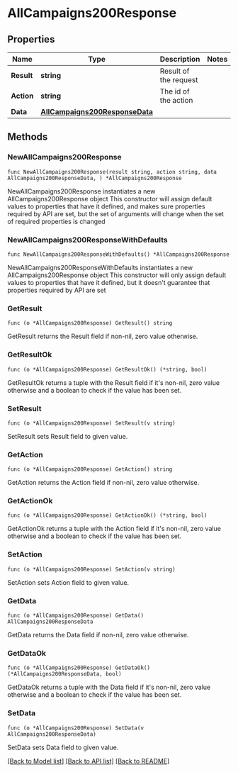 # AllCampaigns200Response

## Properties

Name | Type | Description | Notes
------------ | ------------- | ------------- | -------------
**Result** | **string** | Result of the request | 
**Action** | **string** | The id of the action | 
**Data** | [**AllCampaigns200ResponseData**](AllCampaigns200ResponseData.md) |  | 

## Methods

### NewAllCampaigns200Response

`func NewAllCampaigns200Response(result string, action string, data AllCampaigns200ResponseData, ) *AllCampaigns200Response`

NewAllCampaigns200Response instantiates a new AllCampaigns200Response object
This constructor will assign default values to properties that have it defined,
and makes sure properties required by API are set, but the set of arguments
will change when the set of required properties is changed

### NewAllCampaigns200ResponseWithDefaults

`func NewAllCampaigns200ResponseWithDefaults() *AllCampaigns200Response`

NewAllCampaigns200ResponseWithDefaults instantiates a new AllCampaigns200Response object
This constructor will only assign default values to properties that have it defined,
but it doesn't guarantee that properties required by API are set

### GetResult

`func (o *AllCampaigns200Response) GetResult() string`

GetResult returns the Result field if non-nil, zero value otherwise.

### GetResultOk

`func (o *AllCampaigns200Response) GetResultOk() (*string, bool)`

GetResultOk returns a tuple with the Result field if it's non-nil, zero value otherwise
and a boolean to check if the value has been set.

### SetResult

`func (o *AllCampaigns200Response) SetResult(v string)`

SetResult sets Result field to given value.


### GetAction

`func (o *AllCampaigns200Response) GetAction() string`

GetAction returns the Action field if non-nil, zero value otherwise.

### GetActionOk

`func (o *AllCampaigns200Response) GetActionOk() (*string, bool)`

GetActionOk returns a tuple with the Action field if it's non-nil, zero value otherwise
and a boolean to check if the value has been set.

### SetAction

`func (o *AllCampaigns200Response) SetAction(v string)`

SetAction sets Action field to given value.


### GetData

`func (o *AllCampaigns200Response) GetData() AllCampaigns200ResponseData`

GetData returns the Data field if non-nil, zero value otherwise.

### GetDataOk

`func (o *AllCampaigns200Response) GetDataOk() (*AllCampaigns200ResponseData, bool)`

GetDataOk returns a tuple with the Data field if it's non-nil, zero value otherwise
and a boolean to check if the value has been set.

### SetData

`func (o *AllCampaigns200Response) SetData(v AllCampaigns200ResponseData)`

SetData sets Data field to given value.



[[Back to Model list]](../README.md#documentation-for-models) [[Back to API list]](../README.md#documentation-for-api-endpoints) [[Back to README]](../README.md)



